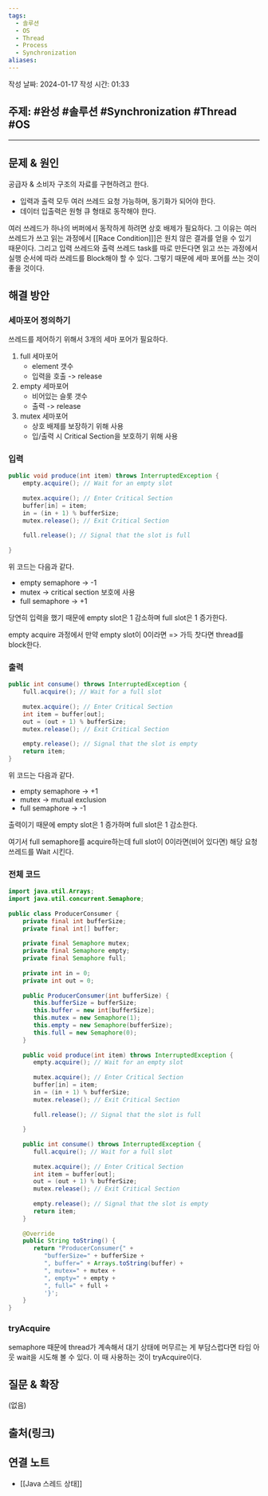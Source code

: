 ```yaml
---
tags:
  - 솔루션
  - OS
  - Thread
  - Process
  - Synchronization
aliases:
---
```

작성 날짜: 2024-01-17
작성 시간: 01:33

## 주제: #완성 #솔루션 #Synchronization #Thread #OS 

----

## 문제 & 원인
공급자 & 소비자 구조의 자료를 구현하려고 한다. 

- 입력과 출력 모두 여러 쓰레드 요청 가능하며, 동기화가 되어야 한다.
- 데이터 입출력은 원형 큐 형태로 동작해야 한다.

여러 쓰레드가 하나의 버퍼에서 동작하게 하려면 상호 배제가 필요하다. 그 이유는 여러 쓰레드가 쓰고 읽는 과정에서 [[Race Condition]]]은 원치 않은 결과를 얻을 수 있기 때문이다. 그리고 입력 쓰레드와 출력 쓰레드 task를 따로 만든다면 읽고 쓰는 과정에서 실행 순서에 따라 쓰레드를 Block해야 할 수 있다. 그렇기 때문에 세마 포어를 쓰는 것이 좋을 것이다.

## 해결 방안
### 세마포어 정의하기
쓰레드를 제어하기 위해서 3개의 세마 포어가 필요하다.
1. full 세마포어
	- element 갯수
	- 입력을 호출 -> release
1. empty 세마포어
	- 비어있는 슬롯 갯수
	- 출력 -> release
1. mutex 세마포어
	- 상호 배제를 보장하기 위해 사용
	- 입/출력 시 Critical Section을 보호하기 위해 사용
### 입력
```java
public void produce(int item) throws InterruptedException {  
    empty.acquire(); // Wait for an empty slot  
  
    mutex.acquire(); // Enter Critical Section  
    buffer[in] = item;  
    in = (in + 1) % bufferSize;  
    mutex.release(); // Exit Critical Section  
  
    full.release(); // Signal that the slot is full  
  
}
```


위 코드는 다음과 같다.
- empty semaphore -> -1
- mutex -> critical section 보호에 사용
- full semaphore -> +1

당연히 입력을 했기 때문에 empty slot은 1 감소하며 full slot은 1 증가한다.

empty acquire 과정에서 만약 empty slot이 0이라면 => 가득 찻다면 thread를 block한다.
### 출력
```java
public int consume() throws InterruptedException {  
    full.acquire(); // Wait for a full slot  
  
    mutex.acquire(); // Enter Critical Section  
    int item = buffer[out];  
    out = (out + 1) % bufferSize;  
    mutex.release(); // Exit Critical Section  
  
    empty.release(); // Signal that the slot is empty  
    return item;  
}
```

위 코드는 다음과 같다.
- empty semaphore -> +1
- mutex -> mutual exclusion
- full semaphore -> -1

출력이기 때문에 empty slot은 1 증가하며 full slot은 1 감소한다.

여기서 full semaphore를 acquire하는데 full slot이 0이라면(비어 있다면) 해당 요청 쓰레드를 Wait 시킨다.


### 전체 코드
```java
import java.util.Arrays;  
import java.util.concurrent.Semaphore;  
  
public class ProducerConsumer {  
    private final int bufferSize;  
    private final int[] buffer;  
  
    private final Semaphore mutex;  
    private final Semaphore empty;  
    private final Semaphore full;  
  
    private int in = 0;  
    private int out = 0;  
  
    public ProducerConsumer(int bufferSize) {  
       this.bufferSize = bufferSize;  
       this.buffer = new int[bufferSize];  
       this.mutex = new Semaphore(1);  
       this.empty = new Semaphore(bufferSize);  
       this.full = new Semaphore(0);  
    }  
  
    public void produce(int item) throws InterruptedException {  
       empty.acquire(); // Wait for an empty slot  
  
       mutex.acquire(); // Enter Critical Section  
       buffer[in] = item;  
       in = (in + 1) % bufferSize;  
       mutex.release(); // Exit Critical Section  
  
       full.release(); // Signal that the slot is full  
  
    }  
  
    public int consume() throws InterruptedException {  
       full.acquire(); // Wait for a full slot  
  
       mutex.acquire(); // Enter Critical Section  
       int item = buffer[out];  
       out = (out + 1) % bufferSize;  
       mutex.release(); // Exit Critical Section  
  
       empty.release(); // Signal that the slot is empty  
       return item;  
    }  
  
    @Override  
    public String toString() {  
       return "ProducerConsumer{" +  
          "bufferSize=" + bufferSize +  
          ", buffer=" + Arrays.toString(buffer) +  
          ", mutex=" + mutex +  
          ", empty=" + empty +  
          ", full=" + full +  
          '}';  
    }  
}
```

### tryAcquire
semaphore 때문에 thread가 계속해서 대기 상태에 머무르는 게 부담스럽다면 타임 아웃 wait을 시도해 볼 수 있다. 이 때 사용하는 것이 tryAcquire이다. 

## 질문 & 확장

(없음)

## 출처(링크)


## 연결 노트
- [[Java 스레드 상태]]